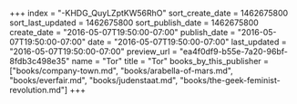+++
index = "-KHDG_QuyLZptKW56RhO"
sort_create_date = 1462675800
sort_last_updated = 1462675800
sort_publish_date = 1462675800
create_date = "2016-05-07T19:50:00-07:00"
publish_date = "2016-05-07T19:50:00-07:00"
date = "2016-05-07T19:50:00-07:00"
last_updated = "2016-05-07T19:50:00-07:00"
preview_url = "ea4f0df9-b55e-7a20-96bf-8fdb3c498e35"
name = "Tor"
title = "Tor"
books_by_this_publisher = ["books/company-town.md", "books/arabella-of-mars.md", "books/everfair.md", "books/judenstaat.md", "books/the-geek-feminist-revolution.md"]
+++

